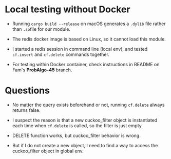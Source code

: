 # Local testing without Docker

- Running `cargo build --release` on macOS generates a `.dylib` file rather than `.so`file for our module.

- The redis docker image is based on Linux, so it cannot load this module. 

- I started a redis session in command line (local env), and tested `cf.insert` and `cf.delete` commands together.

- For testing within Docker container, check instructions in README on Fam's **ProbAlgo-45** branch.

# Questions
- No matter the query exists beforehand or not, running `cf.delete` always returns false. 
  
- I suspect the reason is that a new cuckoo_filter object is instantiated each time when `cf.delete` is called, so the filter is just empty. 
  
- DELETE function works, but cuckoo_filter behavior is wrong. 

- But if I do not create a new object, I need to find a way to access the cuckoo_filter object in global env.